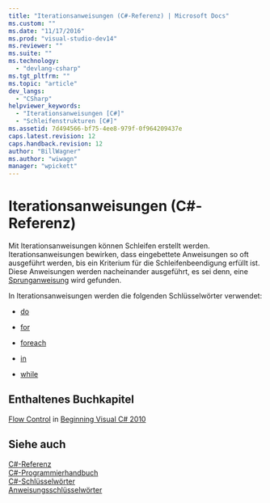 ```yaml
---
title: "Iterationsanweisungen (C#-Referenz) | Microsoft Docs"
ms.custom: ""
ms.date: "11/17/2016"
ms.prod: "visual-studio-dev14"
ms.reviewer: ""
ms.suite: ""
ms.technology: 
  - "devlang-csharp"
ms.tgt_pltfrm: ""
ms.topic: "article"
dev_langs: 
  - "CSharp"
helpviewer_keywords: 
  - "Iterationsanweisungen [C#]"
  - "Schleifenstrukturen [C#]"
ms.assetid: 7d494566-bf75-4ee8-979f-0f964209437e
caps.latest.revision: 12
caps.handback.revision: 12
author: "BillWagner"
ms.author: "wiwagn"
manager: "wpickett"
---
```

# Iterationsanweisungen (C#-Referenz)
Mit Iterationsanweisungen können Schleifen erstellt werden.  Iterationsanweisungen bewirken, dass eingebettete Anweisungen so oft ausgeführt werden, bis ein Kriterium für die Schleifenbeendigung erfüllt ist.  Diese Anweisungen werden nacheinander ausgeführt, es sei denn, eine [Sprunganweisung](../../../csharp/language-reference/keywords/jump-statements.md) wird gefunden.  
  
 In Iterationsanweisungen werden die folgenden Schlüsselwörter verwendet:  
  
-   [do](../../../csharp/language-reference/keywords/do.md)  
  
-   [for](../../../csharp/language-reference/keywords/for.md)  
  
-   [foreach](../../../csharp/language-reference/keywords/foreach-in.md)  
  
-   [in](../../../csharp/language-reference/keywords/foreach-in.md)  
  
-   [while](../../../csharp/language-reference/keywords/while.md)  
  
## Enthaltenes Buchkapitel  
 [Flow Control](http://go.microsoft.com/fwlink/?LinkId=221229) in [Beginning Visual C\# 2010](http://go.microsoft.com/fwlink/?LinkId=221214)  
  
## Siehe auch  
 [C\#\-Referenz](../../../csharp/language-reference/index.md)   
 [C\#\-Programmierhandbuch](../../../csharp/programming-guide/index.md)   
 [C\#\-Schlüsselwörter](../../../csharp/language-reference/keywords/index.md)   
 [Anweisungsschlüsselwörter](../../../csharp/language-reference/keywords/statement-keywords.md)